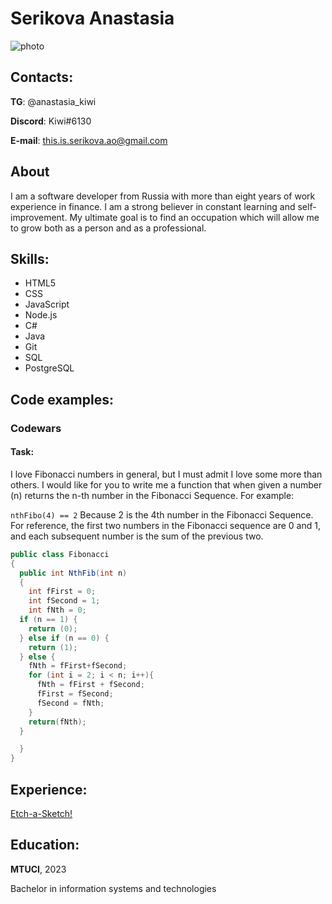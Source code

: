 # Serikova Anastasia

![photo](https://sun9-55.userapi.com/impf/knTdA2HLgse97l5S-a5V_8PfnqHfHdvINpD_PQ/LsezWsdd7d0.jpg?size=200x269&quality=96&sign=d894200de41d51167b020b7cdaed201f&type=album)

## Contacts:

**TG**: @anastasia_kiwi

**Discord**: Kiwi#6130

**E-mail**: this.is.serikova.ao@gmail.com

## About

I am a software developer from Russia with more than eight years of work experience in finance. I am a strong believer in constant learning and self-improvement.
My ultimate goal is to find an occupation which will allow me to grow both as a person and as a professional.

## Skills:

- HTML5
- CSS
- JavaScript
- Node.js
- C#
- Java
- Git
- SQL
- PostgreSQL

## Code examples:

### Codewars

#### Task:

I love Fibonacci numbers in general, but I must admit I love some more than others.
I would like for you to write me a function that when given a number (n) returns the n-th number in the Fibonacci Sequence.
For example:

`nthFibo(4) == 2`
Because 2 is the 4th number in the Fibonacci Sequence.
For reference, the first two numbers in the Fibonacci sequence are 0 and 1, and each subsequent number is the sum of the previous two.

```C#
public class Fibonacci
{
  public int NthFib(int n)
  {
    int fFirst = 0;
    int fSecond = 1;
    int fNth = 0;
  if (n == 1) {
    return (0);
  } else if (n == 0) {
    return (1);
  } else {
    fNth = fFirst+fSecond;
    for (int i = 2; i < n; i++){
      fNth = fFirst + fSecond;
      fFirst = fSecond;
      fSecond = fNth;
    }
    return(fNth);
  }

  }
}
```

## Experience:

[Etch-a-Sketch!](https://kiwi-sia.github.io/etch-a-sketch/)

## Education:

**MTUCI**, 2023

Bachelor in information systems and technologies
